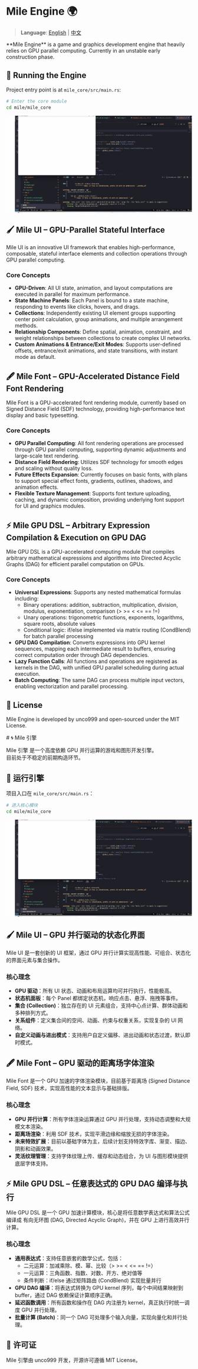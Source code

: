 # Mile Engine 🌍

> **Language**: [English](#english-version) | [中文](#chinese-version)
<div id="english-version">
**Mile Engine** is a game and graphics development engine that heavily relies on GPU parallel computing.  
Currently in an unstable early construction phase.

## 🚀 Running the Engine

Project entry point is at `mile_core/src/main.rs`:

```bash
# Enter the core module
cd mile/mile_core
```

![Demo GIF](https://github.com/unco999/mile/blob/master/markdown/01.gif)

## 🖌 Mile UI – GPU-Parallel Stateful Interface
Mile UI is an innovative UI framework that enables high-performance, composable, stateful interface elements and collection operations through GPU parallel computing.

### Core Concepts
- **GPU-Driven**: All UI state, animation, and layout computations are executed in parallel for maximum performance.
- **State Machine Panels**: Each Panel is bound to a state machine, responding to events like clicks, hovers, and drags.
- **Collections**: Independently existing UI element groups supporting center point calculation, group animations, and multiple arrangement methods.
- **Relationship Components**: Define spatial, animation, constraint, and weight relationships between collections to create complex UI networks.
- **Custom Animations & Entrance/Exit Modes**: Supports user-defined offsets, entrance/exit animations, and state transitions, with instant mode as default.

## 🖋 Mile Font – GPU-Accelerated Distance Field Font Rendering
Mile Font is a GPU-accelerated font rendering module, currently based on Signed Distance Field (SDF) technology, providing high-performance text display and basic typesetting.

### Core Concepts
- **GPU Parallel Computing**: All font rendering operations are processed through GPU parallel computing, supporting dynamic adjustments and large-scale text rendering.
- **Distance Field Rendering**: Utilizes SDF technology for smooth edges and scaling without quality loss.
- **Future Effects Expansion**: Currently focuses on basic fonts, with plans to support special effect fonts, gradients, outlines, shadows, and animation effects.
- **Flexible Texture Management**: Supports font texture uploading, caching, and dynamic composition, providing underlying font support for UI and graphics modules.

## ⚡ Mile GPU DSL – Arbitrary Expression Compilation & Execution on GPU DAG
Mile GPU DSL is a GPU-accelerated computing module that compiles arbitrary mathematical expressions and algorithms into Directed Acyclic Graphs (DAG) for efficient parallel computation on GPUs.

### Core Concepts
- **Universal Expressions**: Supports any nested mathematical formulas including:
  - Binary operations: addition, subtraction, multiplication, division, modulus, exponentiation, comparison (> >= < <= == !=)
  - Unary operations: trigonometric functions, exponents, logarithms, square roots, absolute values
  - Conditional logic: if/else implemented via matrix routing (CondBlend) for batch parallel processing
- **GPU DAG Compilation**: Converts expressions into GPU kernel sequences, mapping each intermediate result to buffers, ensuring correct computation order through DAG dependencies.
- **Lazy Function Calls**: All functions and operations are registered as kernels in the DAG, with unified GPU parallel scheduling during actual execution.
- **Batch Computing**: The same DAG can process multiple input vectors, enabling vectorization and parallel processing.

## 📄 License
Mile Engine is developed by unco999 and open-sourced under the MIT License.
</div>
<div id="chinese-version"># 🌀 Mile 引擎

Mile 引擎 是一个高度依赖 GPU 并行运算的游戏和图形开发引擎。  
目前处于不稳定的前期构造环节。

## 🚀 运行引擎
项目入口在 `mile_core/src/main.rs`：

```bash
# 进入核心模块
cd mile/mile_core
```

![Demo GIF](https://github.com/unco999/mile/blob/master/markdown/01.gif)

## 🖌 Mile UI – GPU 并行驱动的状态化界面
Mile UI 是一套创新的 UI 框架，通过 GPU 并行计算实现高性能、可组合、状态化的界面元素与集合操作。

### 核心理念
- **GPU 驱动**：所有 UI 状态、动画和布局运算均可并行执行，性能极高。
- **状态机面板**：每个 Panel 都绑定状态机，响应点击、悬浮、拖拽等事件。
- **集合 (Collection)**：独立存在的 UI 元素组合，支持中心点计算、群体动画和多种排列方式。
- **关系组件**：定义集合间的空间、动画、约束与权重关系，实现复杂的 UI 网络。
- **自定义动画与进出模式**：支持用户自定义偏移、进出动画和状态过渡，默认即时模式。

## 🖋 Mile Font – GPU 驱动的距离场字体渲染
Mile Font 是一个 GPU 加速的字体渲染模块，目前基于距离场 (Signed Distance Field, SDF) 技术，实现高性能的文本显示与基础排版。

### 核心理念
- **GPU 并行计算**：所有字体渲染运算通过 GPU 并行处理，支持动态调整和大规模文本渲染。
- **距离场渲染**：利用 SDF 技术，实现平滑边缘和缩放无损的字体渲染。
- **未来特效扩展**：目前以基础字体为主，后续计划支持特效字库、渐变、描边、阴影和动画效果。
- **灵活纹理管理**：支持字体纹理上传、缓存和动态组合，为 UI 与图形模块提供底层字体支持。

## ⚡ Mile GPU DSL – 任意表达式的 GPU DAG 编译与执行
Mile GPU DSL 是一个 GPU 加速计算模块，核心是将任意数学表达式和算法公式编译成 有向无环图 (DAG, Directed Acyclic Graph)，并在 GPU 上进行高效并行计算。

### 核心理念
- **通用表达式**：支持任意嵌套的数学公式，包括：
  - 二元运算：加减乘除、模、幂、比较（> >= < <= == !=）
  - 一元运算：三角函数、指数、对数、开方、绝对值等
  - 条件判断：if/else 通过矩阵路由 (CondBlend) 实现批量并行
- **GPU DAG 编译**：将表达式转换为 GPU kernel 序列，每个中间结果映射到 buffer，通过 DAG 依赖保证计算顺序正确。
- **延迟函数调用**：所有函数和操作在 DAG 内注册为 kernel，真正执行时统一调度 GPU 并行处理。
- **批量计算 (Batch)**：同一个 DAG 可处理多个输入向量，实现向量化和并行处理。

## 📄 许可证
Mile 引擎由 unco999 开发，开源许可遵循 MIT License。
</div> 